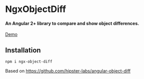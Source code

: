 # NgxObjectDiff
#### An Angular 2+ library to compare and show object differences.
[Demo]( https://saurabh47.github.io/ngx-object-diff/)

## Installation
```
npm i ngx-object-diff
```

Based on https://github.com/hipster-labs/angular-object-diff
